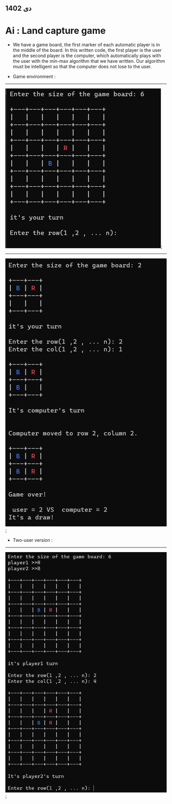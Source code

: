 ## دی 1402
# Ai : Land capture game 

- We have a game board, the first marker of each automatic player is in the middle of the board. In this written code, the first player is the user and the second player is the computer, which automatically plays with the user with the min-max algorithm that we have written. Our algorithm must be intelligent so that the computer does not lose to the user.

- Game environment :
---

![alt text](1.png);

---

![alt text](2.png);



- Two-user version :
---

![alt text](3.png);

